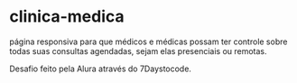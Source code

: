 # clinica-medica
página responsiva para que médicos e médicas possam ter controle sobre todas suas consultas agendadas, sejam elas presenciais ou remotas.

Desafio feito pela Alura através do 7Daystocode.
